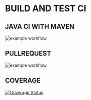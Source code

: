 # BUILD AND TEST CI

## JAVA CI WITH MAVEN
![example workflow](https://github.com/MTSS-Assignments/e-shop-manager/actions/workflows/build.yml/badge.svg)

## PULLREQUEST
![example workflow](https://github.com/MTSS-Assignments/e-shop-manager/actions/workflows/pull_request.yml/badge.svg)

## COVERAGE
[![Coverage Status](https://coveralls.io/repos/github/MTSS-Assignments/e-shop-manager/badge.svg?branch=master)](https://coveralls.io/github/MTSS-Assignments/e-shop-manager?branch=master)
